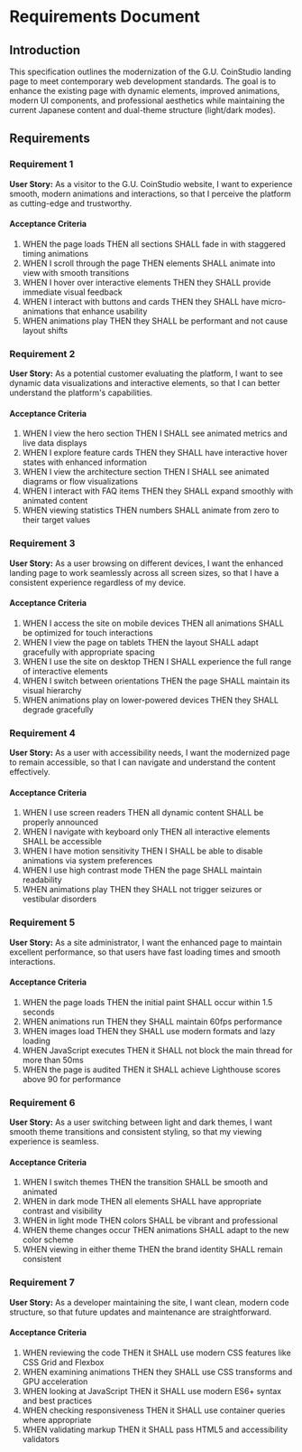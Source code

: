 # Requirements Document

## Introduction

This specification outlines the modernization of the G.U. CoinStudio landing page to meet contemporary web development standards. The goal is to enhance the existing page with dynamic elements, improved animations, modern UI components, and professional aesthetics while maintaining the current Japanese content and dual-theme structure (light/dark modes).

## Requirements

### Requirement 1

**User Story:** As a visitor to the G.U. CoinStudio website, I want to experience smooth, modern animations and interactions, so that I perceive the platform as cutting-edge and trustworthy.

#### Acceptance Criteria

1. WHEN the page loads THEN all sections SHALL fade in with staggered timing animations
2. WHEN I scroll through the page THEN elements SHALL animate into view with smooth transitions
3. WHEN I hover over interactive elements THEN they SHALL provide immediate visual feedback
4. WHEN I interact with buttons and cards THEN they SHALL have micro-animations that enhance usability
5. WHEN animations play THEN they SHALL be performant and not cause layout shifts

### Requirement 2

**User Story:** As a potential customer evaluating the platform, I want to see dynamic data visualizations and interactive elements, so that I can better understand the platform's capabilities.

#### Acceptance Criteria

1. WHEN I view the hero section THEN I SHALL see animated metrics and live data displays
2. WHEN I explore feature cards THEN they SHALL have interactive hover states with enhanced information
3. WHEN I view the architecture section THEN I SHALL see animated diagrams or flow visualizations
4. WHEN I interact with FAQ items THEN they SHALL expand smoothly with animated content
5. WHEN viewing statistics THEN numbers SHALL animate from zero to their target values

### Requirement 3

**User Story:** As a user browsing on different devices, I want the enhanced landing page to work seamlessly across all screen sizes, so that I have a consistent experience regardless of my device.

#### Acceptance Criteria

1. WHEN I access the site on mobile devices THEN all animations SHALL be optimized for touch interactions
2. WHEN I view the page on tablets THEN the layout SHALL adapt gracefully with appropriate spacing
3. WHEN I use the site on desktop THEN I SHALL experience the full range of interactive elements
4. WHEN I switch between orientations THEN the page SHALL maintain its visual hierarchy
5. WHEN animations play on lower-powered devices THEN they SHALL degrade gracefully

### Requirement 4

**User Story:** As a user with accessibility needs, I want the modernized page to remain accessible, so that I can navigate and understand the content effectively.

#### Acceptance Criteria

1. WHEN I use screen readers THEN all dynamic content SHALL be properly announced
2. WHEN I navigate with keyboard only THEN all interactive elements SHALL be accessible
3. WHEN I have motion sensitivity THEN I SHALL be able to disable animations via system preferences
4. WHEN I use high contrast mode THEN the page SHALL maintain readability
5. WHEN animations play THEN they SHALL not trigger seizures or vestibular disorders

### Requirement 5

**User Story:** As a site administrator, I want the enhanced page to maintain excellent performance, so that users have fast loading times and smooth interactions.

#### Acceptance Criteria

1. WHEN the page loads THEN the initial paint SHALL occur within 1.5 seconds
2. WHEN animations run THEN they SHALL maintain 60fps performance
3. WHEN images load THEN they SHALL use modern formats and lazy loading
4. WHEN JavaScript executes THEN it SHALL not block the main thread for more than 50ms
5. WHEN the page is audited THEN it SHALL achieve Lighthouse scores above 90 for performance

### Requirement 6

**User Story:** As a user switching between light and dark themes, I want smooth theme transitions and consistent styling, so that my viewing experience is seamless.

#### Acceptance Criteria

1. WHEN I switch themes THEN the transition SHALL be smooth and animated
2. WHEN in dark mode THEN all elements SHALL have appropriate contrast and visibility
3. WHEN in light mode THEN colors SHALL be vibrant and professional
4. WHEN theme changes occur THEN animations SHALL adapt to the new color scheme
5. WHEN viewing in either theme THEN the brand identity SHALL remain consistent

### Requirement 7

**User Story:** As a developer maintaining the site, I want clean, modern code structure, so that future updates and maintenance are straightforward.

#### Acceptance Criteria

1. WHEN reviewing the code THEN it SHALL use modern CSS features like CSS Grid and Flexbox
2. WHEN examining animations THEN they SHALL use CSS transforms and GPU acceleration
3. WHEN looking at JavaScript THEN it SHALL use modern ES6+ syntax and best practices
4. WHEN checking responsiveness THEN it SHALL use container queries where appropriate
5. WHEN validating markup THEN it SHALL pass HTML5 and accessibility validators